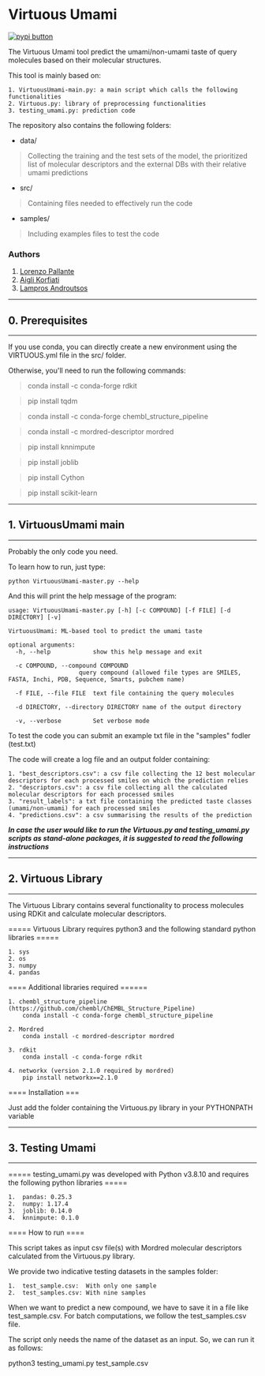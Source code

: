 # Virtuous Umami

[![pypi button][pypi_image]][pypi_link]

[pypi_image]: https://img.shields.io/pypi/v/m3ba.svg
[pypi_link]: https://pypi.org/project/m3ba/

The Virtuous Umami tool predict the umami/non-umami taste of query molecules based on their molecular structures.

This tool is mainly based on:

    1. VirtuousUmami-main.py: a main script which calls the following functionalities
    2. Virtuous.py: library of preprocessing functionalities
    3. testing_umami.py: prediction code

The repository also contains the following folders:

- data/

> Collecting the training and the test sets of the model, the prioritized list of molecular descriptors and the external DBs with their relative umami predictions

- src/

> Containing files needed to effectively run the code

- samples/

> Including examples files to test the code


### Authors
1. [Lorenzo Pallante](https://github.com/lorenzopallante)
2. [Aigli Korfiati](https://github.com/aiglikorfiati)
3. [Lampros Androutsos](https://github.com/lamprosandroutsos)

---------------------
## 0. Prerequisites
---------------------

If you use conda, you can directly create a new environment using the VIRTUOUS.yml file in the src/ folder.

Otherwise, you'll need to run the following commands:

>conda install -c conda-forge rdkit

>pip install tqdm

>conda install -c conda-forge chembl_structure_pipeline

>conda install -c mordred-descriptor mordred

>pip install knnimpute

>pip install joblib

>pip install Cython

>pip install scikit-learn


---------------------
## 1. VirtuousUmami main
---------------------

Probably the only code you need.

To learn how to run, just type:

    python VirtuousUmami-master.py --help

And this will print the help message of the program:

    usage: VirtuousUmami-master.py [-h] [-c COMPOUND] [-f FILE] [-d DIRECTORY] [-v]

    VirtuousUmami: ML-based tool to predict the umami taste

    optional arguments:
      -h, --help            show this help message and exit

      -c COMPOUND, --compound COMPOUND
                        query compound (allowed file types are SMILES, FASTA, Inchi, PDB, Sequence, Smarts, pubchem name)

      -f FILE, --file FILE  text file containing the query molecules

      -d DIRECTORY, --directory DIRECTORY name of the output directory

      -v, --verbose         Set verbose mode

To test the code you can submit an example txt file in the "samples" fodler (test.txt)      

The code will create a log file and an output folder containing:

    1. "best_descriptors.csv": a csv file collecting the 12 best molecular descriptors for each processed smiles on which the prediction relies
    2. "descriptors.csv": a csv file collecting all the calculated molecular descriptors for each processed smiles
    3. "result_labels": a txt file containing the predicted taste classes (umami/non-umami) for each processed smiles
    4. "predictions.csv": a csv summarising the results of the prediction


**_In case the user would like to run the Virtuous.py and testing_umami.py scripts as stand-alone packages, it is suggested to read the following instructions_**


-------------------
## 2. Virtuous Library
-------------------

The Virtuous Library contains several functionality to process molecules using RDKit and calculate molecular descriptors.

 ===== Virtuous Library requires python3 and the following standard python libraries =====

    1. sys
    2. os
    3. numpy
    4. pandas

 ==== Additional libraries required ======

    1. chembl_structure_pipeline (https://github.com/chembl/ChEMBL_Structure_Pipeline)
        conda install -c conda-forge chembl_structure_pipeline

    2. Mordred
        conda install -c mordred-descriptor mordred

    3. rdkit
        conda install -c conda-forge rdkit

    4. networkx (version 2.1.0 required by mordred)
        pip install networkx==2.1.0


==== Installation ===

Just add the folder containing the Virtuous.py library in your PYTHONPATH variable


----------------
## 3. Testing Umami
----------------

 ===== testing_umami.py was developed with Python v3.8.10 and requires the following python libraries =====

	1.	pandas: 0.25.3
	2.	numpy: 1.17.4
	3.	joblib: 0.14.0
	4.	knnimpute: 0.1.0

 ==== How to run ====

This script takes as input csv file(s) with Mordred molecular descriptors calculated from the Virtuous.py library.

We provide two indicative testing datasets in the samples folder:

	1.	test_sample.csv:  With only one sample
	2.	test_samples.csv: With nine samples

When we want to predict a new compound, we have to save it in a file like test_sample.csv.
For batch computations, we follow the test_samples.csv file.

The script only needs the name of the dataset as an input. So, we can run it as follows:

python3 testing_umami.py test_sample.csv
